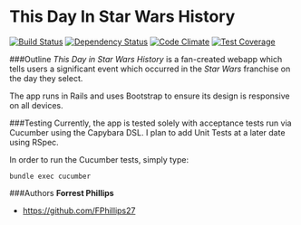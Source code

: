 # This Day In Star Wars History
[![Build Status](https://travis-ci.org/FPhillips27/ThisDayInStarWarsHistory.svg?branch=master)](https://travis-ci.org/FPhillips27/ThisDayInStarWarsHistory) [![Dependency Status](https://gemnasium.com/badges/github.com/FPhillips27/ThisDayInStarWarsHistory.svg)](https://gemnasium.com/github.com/FPhillips27/ThisDayInStarWarsHistory) [![Code Climate](https://codeclimate.com/github/FPhillips27/ThisDayInStarWarsHistory/badges/gpa.svg)](https://codeclimate.com/github/FPhillips27/ThisDayInStarWarsHistory) [![Test Coverage](https://codeclimate.com/github/FPhillips27/ThisDayInStarWarsHistory/badges/coverage.svg)](https://codeclimate.com/github/FPhillips27/ThisDayInStarWarsHistory/coverage)

###Outline
<em>This Day in Star Wars History</em> is a fan-created webapp which tells users a significant event which occurred in the <em>Star Wars</em> franchise on the day they select.

The app runs in Rails and uses Bootstrap to ensure its design is responsive on all devices.

###Testing
Currently, the app is tested solely with acceptance tests run via Cucumber using the Capybara DSL. I plan to add Unit Tests at a later date using RSpec.

In order to run the Cucumber tests, simply type:
```
bundle exec cucumber
```

###Authors
**Forrest Phillips**
- https://github.com/FPhillips27